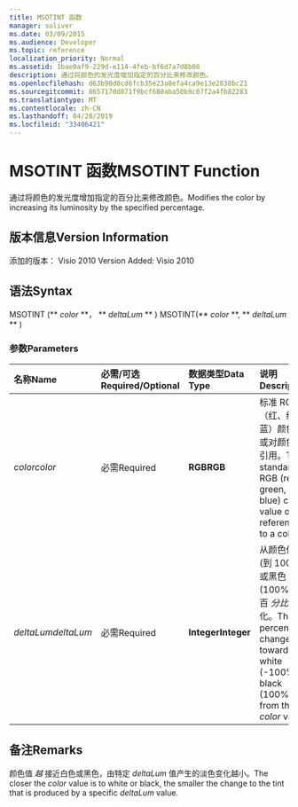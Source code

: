 ```yaml
---
title: MSOTINT 函数
manager: soliver
ms.date: 03/09/2015
ms.audience: Developer
ms.topic: reference
localization_priority: Normal
ms.assetid: 1bae0af9-229d-e114-4feb-bf6d7a7d8b08
description: 通过将颜色的发光度增加指定的百分比来修改颜色。
ms.openlocfilehash: d63b90d0cd6fcb35e23a8efa4ca9e13e2838bc21
ms.sourcegitcommit: 8657170d071f9bcf680aba50b9c07f2a4fb82283
ms.translationtype: MT
ms.contentlocale: zh-CN
ms.lasthandoff: 04/28/2019
ms.locfileid: "33406421"
---
```

# <a name="msotint-function"></a><span data-ttu-id="6dcb4-103">MSOTINT 函数</span><span class="sxs-lookup"><span data-stu-id="6dcb4-103">MSOTINT Function</span></span>

<span data-ttu-id="6dcb4-104">通过将颜色的发光度增加指定的百分比来修改颜色。</span><span class="sxs-lookup"><span data-stu-id="6dcb4-104">Modifies the color by increasing its luminosity by the specified percentage.</span></span>
  
## <a name="version-information"></a><span data-ttu-id="6dcb4-105">版本信息</span><span class="sxs-lookup"><span data-stu-id="6dcb4-105">Version Information</span></span>

<span data-ttu-id="6dcb4-106">添加的版本： Visio 2010
</span><span class="sxs-lookup"><span data-stu-id="6dcb4-106">Version Added: Visio 2010</span></span> 
  
## <a name="syntax"></a><span data-ttu-id="6dcb4-107">语法</span><span class="sxs-lookup"><span data-stu-id="6dcb4-107">Syntax</span></span>

<span data-ttu-id="6dcb4-108">MSOTINT (\*\* *color* \*\*， \*\* *deltaLum* \*\* ) </span><span class="sxs-lookup"><span data-stu-id="6dcb4-108">MSOTINT(\*\* *color* \*\*, \*\* *deltaLum* \*\* )</span></span> 
  
### <a name="parameters"></a><span data-ttu-id="6dcb4-109">参数</span><span class="sxs-lookup"><span data-stu-id="6dcb4-109">Parameters</span></span>

|<span data-ttu-id="6dcb4-110">**名称**</span><span class="sxs-lookup"><span data-stu-id="6dcb4-110">**Name**</span></span>|<span data-ttu-id="6dcb4-111">**必需/可选**</span><span class="sxs-lookup"><span data-stu-id="6dcb4-111">**Required/Optional**</span></span>|<span data-ttu-id="6dcb4-112">**数据类型**</span><span class="sxs-lookup"><span data-stu-id="6dcb4-112">**Data Type**</span></span>|<span data-ttu-id="6dcb4-113">**说明**</span><span class="sxs-lookup"><span data-stu-id="6dcb4-113">**Description**</span></span>|
|:-----|:-----|:-----|:-----|
| <span data-ttu-id="6dcb4-114">_color_</span><span class="sxs-lookup"><span data-stu-id="6dcb4-114">_color_</span></span> <br/> |<span data-ttu-id="6dcb4-115">必需</span><span class="sxs-lookup"><span data-stu-id="6dcb4-115">Required</span></span>  <br/> |<span data-ttu-id="6dcb4-116">**RGB**</span><span class="sxs-lookup"><span data-stu-id="6dcb4-116">**RGB**</span></span> <br/> |<span data-ttu-id="6dcb4-117">标准 RGB（红、绿、蓝）颜色值或对颜色的引用。</span><span class="sxs-lookup"><span data-stu-id="6dcb4-117">The standard RGB (red, green, blue) color value or reference to a color.</span></span>  <br/> |
| <span data-ttu-id="6dcb4-118">_deltaLum_</span><span class="sxs-lookup"><span data-stu-id="6dcb4-118">_deltaLum_</span></span> <br/> |<span data-ttu-id="6dcb4-119">必需</span><span class="sxs-lookup"><span data-stu-id="6dcb4-119">Required</span></span>  <br/> |<span data-ttu-id="6dcb4-120">**Integer**</span><span class="sxs-lookup"><span data-stu-id="6dcb4-120">**Integer**</span></span> <br/> |<span data-ttu-id="6dcb4-121">从颜色值 (到 100%) 或黑色 (100%) 的百  _分比_ 变化。</span><span class="sxs-lookup"><span data-stu-id="6dcb4-121">The percentage change toward white (-100%) or black (100%) from the  _color_ value.</span></span>  <br/> |
   
## <a name="remarks"></a><span data-ttu-id="6dcb4-122">备注</span><span class="sxs-lookup"><span data-stu-id="6dcb4-122">Remarks</span></span>

<span data-ttu-id="6dcb4-123">颜色值  _越_ 接近白色或黑色，由特定  _deltaLum_ 值产生的淡色变化越小。</span><span class="sxs-lookup"><span data-stu-id="6dcb4-123">The closer the  _color_ value is to white or black, the smaller the change to the tint that is produced by a specific  _deltaLum_ value.</span></span> 
  

